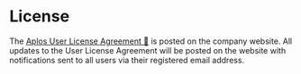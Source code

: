 # License
The [Aplos User License Agreement :link:](https://aplosanalytics.com/user-agreement) is posted on the company website. All updates to the User License Agreement will be posted on the website with notifications sent to all users via their registered email address. 